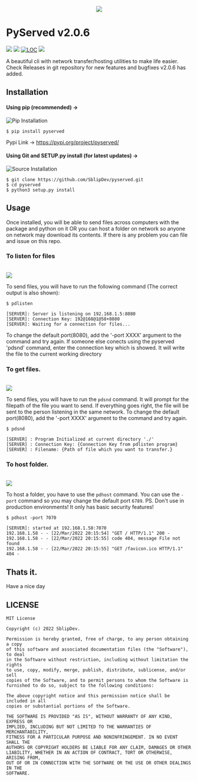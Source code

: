 <div align="center"><img src="images/PyServed.png" align="center"></div>

# PyServed v2.0.6
<a href="https://pepy.tech/project/pyserved"><img src="https://img.shields.io/pypi/dw/pyserved"></a>
<a href="https://pypi.org/project/pyserved"><img src="https://img.shields.io/pypi/v/pyserved"></a>
<a href="https://github.com/SblipDev/pyserved"><img alt="LOC" src="https://shields.io/tokei/lines/github/SblipDev/pyserved"></a>
<a href="https://github.com/SblipDev/pyserved"><img src="https://img.shields.io/github/repo-size/SblipDev/pyserved"></a>

A beautiful cli with network transfer/hosting utilities to make life easier.<br>
Check Releases in git repository for new features and bugfixes v2.0.6 has added. 

## Installation

#### Using pip (recommended) ->

![Pip Installation](images/installationwithpip.gif)

```
$ pip install pyserved
```

Pypi Link -> https://pypi.org/project/pyserved/

#### Using Git and SETUP.py install (for latest updates) ->

![Source Installation](images/installationwithgit.gif)

```
$ git clone https://github.com/SblipDev/pyserved.git
$ cd pyserved
$ python3 setup.py install
```

## Usage

Once installed, you will be able to send files across computers with the package and python on it OR
you can host a folder on network so anyone on network may download its contents.
If there is any problem you can file and issue on this repo.

### To listen for files

<br><img src="images/pdlisten.png" align="center"><br>

To send files, you will have to run the following command (The correct output is also shown): 

```
$ pdlisten

[SERVER]: Server is listening on 192.168.1.5:8080
[SERVER]: Connection Key: 192@168@1@58+8080
[SERVER]: Waiting for a connection for files...
```

To change the default port(8080), add the '-port XXXX' argument to the command and try again. 
If someone else conects using the pyserved 'pdsnd' command, enter the connection key which is showed. It will write the file to the current working directory

### To get files.

<br><img src="images/pdsnd.png" align="center"><br>

To send files, you will have to run the `pdsnd` command. It will prompt for the filepath of the file you want to send.
If everything goes right, the file will be sent to the person listening in the same network.
To change the default port(8080), add the '-port XXXX' argument to the command and try again.

```
$ pdsnd

[SERVER] : Program Initialized at current directory './'
[SERVER] : Connection Key: {Connection Key from pdlisten program}
[SERVER] : Filename: {Path of file which you want to transfer.}
```

### To host folder.

<br><img src="images/pdhost.png" align="center"><br>

To host a folder, you have to use the `pdhost` command. You can use the `-port` command so you may change the default port `6789`.
PS. Don't use in production environments! It only has basic security features!

```
$ pdhost -port 7070

[SERVER]: started at 192.168.1.58:7070
192.168.1.58 - - [22/Mar/2022 20:15:54] "GET / HTTP/1.1" 200 -
192.168.1.58 - - [22/Mar/2022 20:15:55] code 404, message File not found
192.168.1.58 - - [22/Mar/2022 20:15:55] "GET /favicon.ico HTTP/1.1" 404 -
```

## Thats it. 
Have a nice day   

## LICENSE

```
MIT License

Copyright (c) 2022 SblipDev.

Permission is hereby granted, free of charge, to any person obtaining a copy
of this software and associated documentation files (the "Software"), to deal
in the Software without restriction, including without limitation the rights
to use, copy, modify, merge, publish, distribute, sublicense, and/or sell
copies of the Software, and to permit persons to whom the Software is
furnished to do so, subject to the following conditions:

The above copyright notice and this permission notice shall be included in all
copies or substantial portions of the Software.

THE SOFTWARE IS PROVIDED "AS IS", WITHOUT WARRANTY OF ANY KIND, EXPRESS OR
IMPLIED, INCLUDING BUT NOT LIMITED TO THE WARRANTIES OF MERCHANTABILITY,
FITNESS FOR A PARTICULAR PURPOSE AND NONINFRINGEMENT. IN NO EVENT SHALL THE
AUTHORS OR COPYRIGHT HOLDERS BE LIABLE FOR ANY CLAIM, DAMAGES OR OTHER
LIABILITY, WHETHER IN AN ACTION OF CONTRACT, TORT OR OTHERWISE, ARISING FROM,
OUT OF OR IN CONNECTION WITH THE SOFTWARE OR THE USE OR OTHER DEALINGS IN THE
SOFTWARE.
```

